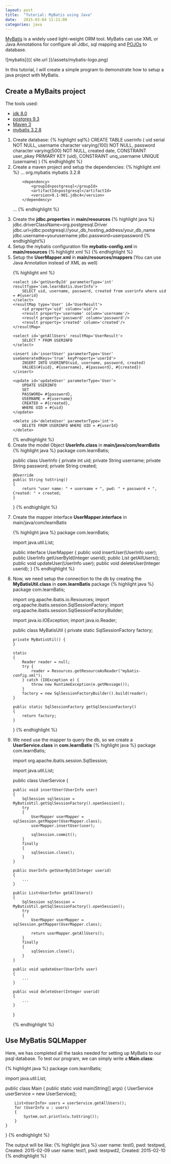 ```yaml
---
layout: post
title:  "Tutorial: MyBatis using Java"
date:   2015-03-04 11:21:00
categories: java
---
```


[MyBatis](https://mybatis.github.io/mybatis-3/) is a widely used light-weight ORM tool. MyBatis can use XML or Java Annotations for configure all Jdbc, sql mapping and [POJOs](http://en.wikipedia.org/wiki/Plain_Old_Java_Object) to database.

![mybatis]({{ site.url }}/assets/mybatis-logo.png)

In this tutorial, I will create a simple program to demonstrate how to setup a java project with MyBatis.


## Create a MyBaits project

The tools used:

- [jdk 8.0](http://www.oracle.com/technetwork/java/javase/downloads/jdk8-downloads-2133151.html)
- [postgres 9.3](http://www.postgresql.org/download/)
- [Maven 3](http://maven.apache.org/download.cgi)
- [mybatis 3.2.8](https://mybatis.github.io/mybatis-3/)

<ol>
<li> Create database:
{% highlight sql%}
CREATE TABLE userinfo
(
  uid serial NOT NULL,
  username character varying(100) NOT NULL,
  password character varying(500) NOT NULL,
  created date,
  CONSTRAINT user_pkey PRIMARY KEY (uid),
  CONSTRAINT unq_username UNIQUE (username)
)
{% endhighlight %}
</li>
<li>
Create a maven project and setup the dependencies:
{% highlight xml %}
...
 	<dependency>
            <groupId>org.mybatis</groupId>
            <artifactId>mybatis</artifactId>
            <version>3.2.8</version>
        </dependency>

        <dependency>
            <groupId>postgresql</groupId>
            <artifactId>postgresql</artifactId>
            <version>9.1-901.jdbc4</version>
        </dependency>
...
{% endhighlight %}
</li>
<li>
Create the <b>jdbc.properties</b> in <b>main/resources</b>
{% highlight java %}
jdbc.driverClassName=org.postgresql.Driver
jdbc.url=jdbc:postgresql://your_db_hosting_address/your_db_name
jdbc.username=yourusername
jdbc.password=userpassword
{% endhighlight%}
</li>

<li>
Setup the mybatis configuration file <b>mybatis-config.xml</b> in <b>main/resources</b>
{% highlight xml %}
<?xml version='1.0' encoding='UTF-8' ?>
<!DOCTYPE configuration
        PUBLIC '-//mybatis.org//DTD Config 3.0//EN'
        'http://mybatis.org/dtd/mybatis-3-config.dtd'>
<configuration>
    <properties resource='jdbc.properties'/>
    <typeAliases>
        <typeAlias type='com.learnBatis.UserInfo' alias='User'></typeAlias>
    </typeAliases>
    <environments default='development'>
        <environment id='development'>
            <transactionManager type='JDBC'/>
            <dataSource type='POOLED'>
                <property name='driver' value='${jdbc.driverClassName}'/>
                <property name='url' value='${jdbc.url}'/>
                <property name='username' value='${jdbc.username}'/>
                <property name='password' value='${jdbc.password}'/>
            </dataSource>
        </environment>
    </environments>
    <mappers>
        <mapper resource='mappers/UserMapper.xml'/>
    </mappers>
</configuration>
{% endhighlight %}
</li>


<li>
Setup the <b>UserMapper.xml</b> in <b>main/resources/mappers</b> (You can use Java Annotation instead of XML as well)

{% highlight xml %}
<?xml version='1.0' encoding='UTF-8' ?>
<!DOCTYPE mapper PUBLIC '-//mybatis.org//DTD Mapper 3.0//EN'
        'http://mybatis.org/dtd/mybatis-3-mapper.dtd'>

<mapper namespace='com.learnBatis.UserMapper'>

    <select id='getUserById' parameterType='int' resultType='com.learnBatis.UserInfo'>
        SELECT uid, username, password, created from userinfo where uid = #{userid}
    </select>
    <resultMap type='User' id='UserResult'>
        <id property='uid' column='uid'/>
        <result property='username' column='username'/>
        <result property='password' column='password'/>
        <result property='created' column='created'/>
    </resultMap>

    <select id='getAllUsers' resultMap='UserResult'>
        SELECT * FROM USERINFO
    </select>

    <insert id='insertUser' parameterType='User' useGeneratedKeys='true' keyProperty='userId'>
        INSERT INTO USERINFO(uid, username, password, created)
        VALUES(#{uid}, #{username}, #{password}, #{created})
    </insert>

    <update id='updateUser' parameterType='User'>
        UPDATE USERINFO
        SET
        PASSWORD= #{password},
        USERNAME = #{username}
        CREATED = #{created},
        WHERE UID = #{uid}
    </update>

    <delete id='deleteUser' parameterType='int'>
        DELETE FROM USERINFO WHERE UID = #{userId}
    </delete>

</mapper>
{% endhighlight %}
</li>

<li> 
Create the model Object <b>UserInfo.class</b> in <b>main/java/com/learnBatis</b>
{% highlight java %}
package com.learnBatis;

public class UserInfo
{
    private int uid;
    private String username;
    private String password;
    private String created;

    @Override
    public String toString()
    {
        return "user name: " + username + ", pwd: " + password + ", Created: " + created;
    }
}
{% endhighlight %}
</li>

<li>
Create the mapper interface <b>UserMapper.interface</b> in main/java/com/learnBatis

{% highlight java %}
package com.learnBatis;

import java.util.List;

public interface UserMapper
{
    public void insertUser(UserInfo user);
    public UserInfo getUserById(Integer userid);
    public List<UserInfo> getAllUsers();
    public void updateUser(UserInfo user);
    public void deleteUser(Integer userid);
}
{% endhighlight %}
</li>

<li>
Now, we need setup the connection to the db by creating the <b>MyBatisUtil.class</b> in <b>com.learnBatis</b> package 	
{% highlight java %}
package com.learnBatis;

import org.apache.ibatis.io.Resources;
import org.apache.ibatis.session.SqlSessionFactory;
import org.apache.ibatis.session.SqlSessionFactoryBuilder;

import java.io.IOException;
import java.io.Reader;

public class MyBatisUtil
{
    private static SqlSessionFactory factory;

    private MyBatisUtil() {
    }

    static
    {
        Reader reader = null;
        try {
            reader = Resources.getResourceAsReader("mybatis-config.xml");
        } catch (IOException e) {
            throw new RuntimeException(e.getMessage());
        }
        factory = new SqlSessionFactoryBuilder().build(reader);
    }

    public static SqlSessionFactory getSqlSessionFactory()
    {
        return factory;
    }

}
{% endhighlight %}
</li>
<li>
We need use the mapper to query the db, so we create a <b>UserService.class</b> in <b>com.learnBatis</b>
{% highlight java %}
package com.learnBatis;

import org.apache.ibatis.session.SqlSession;

import java.util.List;

public class UserService
{

    public void insertUser(UserInfo user)
    {
        SqlSession sqlSession = MyBatisUtil.getSqlSessionFactory().openSession();
        try
        {
            UserMapper userMapper = sqlSession.getMapper(UserMapper.class);
            userMapper.insertUser(user);

            sqlSession.commit();
        }
        finally
        {
            sqlSession.close();
        }
    }

    public UserInfo getUserById(Integer userid)
    {
    	...
    }

    public List<UserInfo> getAllUsers()
    {
        SqlSession sqlSession = MyBatisUtil.getSqlSessionFactory().openSession();
        try
        {
            UserMapper userMapper = sqlSession.getMapper(UserMapper.class);

            return userMapper.getAllUsers();
        }
        finally
        {
            sqlSession.close();
        }
    }

    public void updateUser(UserInfo user)
    {
    	...
    }

    public void deleteUser(Integer userid)
    {
    	...
    }
}

{% endhighlight %}
</li>
</ol>


## Use MyBatis SQLMapper

Here, we has completed all the tasks needed for setting up MyBatis to our psql database. To test our program, we can simply write a <b>Main.class</b>:

{% highlight java %}
package com.learnBatis;

import java.util.List;

public class Main
{
    public static void main(String[] args)
    {
        UserService userService = new UserService();

        List<UserInfo> users = userService.getAllUsers();
        for (UserInfo u : users)
        {
            System.out.println(u.toString());
        }
    }
}
{% endhighlight %}

The output will be like: 
{% highlight java %}
user name: test0, pwd: testpwd, Created: 2015-02-09
user name: test1, pwd: testpwd2, Created: 2015-02-10
{% endhighlight %}
